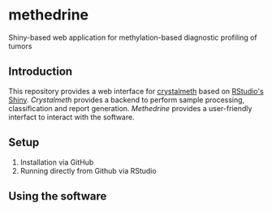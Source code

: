 # methedrine
Shiny-based web application for methylation-based diagnostic profiling of tumors


## Introduction

This repository provides a web interface for [crystalmeth](https://github.com/cgeisenberger/crystalmeth) based on [RStudio's Shiny](https://shiny.rstudio.com). *Crystalmeth* provides a backend to perform sample processing, classification and report generation. *Methedrine* provides a user-friendly interfact to interact with the software. 


## Setup

1. Installation via GitHub
2. Running directly from Github via RStudio


## Using the software